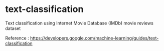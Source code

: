 # text-classification
Text classification using Internet Movie Database (IMDb) movie reviews dataset

Reference : https://developers.google.com/machine-learning/guides/text-classification